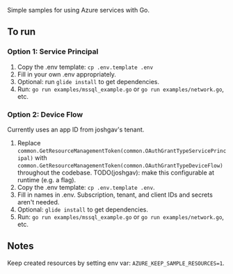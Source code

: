 Simple samples for using Azure services with Go.

## To run

### Option 1: Service Principal

1. Copy the .env template: `cp .env.template .env`
1. Fill in your own .env appropriately.
1. Optional: run `glide install` to get dependencies.
1. Run: `go run examples/mssql_example.go` or `go run examples/network.go`, etc.
  
### Option 2: Device Flow

Currently uses an app ID from joshgav's tenant.

1. Replace `common.GetResourceManagementToken(common.OAuthGrantTypeServicePrincipal)` with `common.GetResourceManagementToken(common.OAuthGrantTypeDeviceFlow)` throughout the codebase. TODO(joshgav): make this configurable at runtime (e.g. a flag).
1. Copy the .env template: `cp .env.template .env`.
1. Fill in names in .env. Subscription, tenant, and client IDs and secrets aren't needed.
1. Optional: `glide install` to get dependencies.
1. Run: `go run examples/mssql_example.go` or `go run examples/network.go`, etc.

## Notes
  
Keep created resources by setting env var: `AZURE_KEEP_SAMPLE_RESOURCES=1`.

